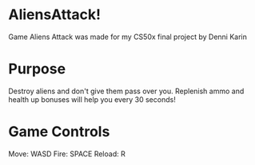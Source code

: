 # AliensAttack!
Game Aliens Attack was made for my CS50x final project by Denni Karin

# Purpose
Destroy aliens and don't give them pass over you. 
Replenish ammo and health up bonuses will help you every 30 seconds!

# Game Controls
Move: WASD
Fire: SPACE
Reload: R


